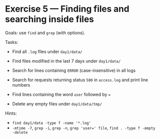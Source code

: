 # Exercise 5 — Finding files and searching inside files

Goals: use `find` and `grep` (with options).

Tasks:
- Find all `.log` files under `day1/data/`
- Find files modified in the last 7 days under `day1/data/`
- Search for lines containing `ERROR` (case-insensitive) in all logs
- Search for requests returning status `500` in `access.log` and print line numbers

- Find lines containing the word `user` followed by `=`
- Delete any empty files under `day1/data/tmp/`

Hints:
- `find day1/data -type f -name '*.log'`
- `-mtime -7`, `grep -i`, `grep -n`, `grep 'user=' file`, `find . -type f -empty -delete`

